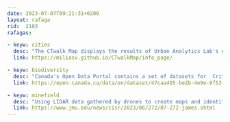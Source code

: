 ```yaml
---
date: 2023-07-07T09:21:31+0200
layout: rafaga
rid:  2103
rafagas:

- keyw: cities
  desc: "The CTwalk Map displays the results of Urban Analytics Lab's efforts to assess urban design quality. Their goal is to create more walkable, sustainable, healthy, and inclusive cities for all"
  link: https://miliasv.github.io/CTwalkMap/info_page/

- keyw: biodiversity
  desc: "Canada's Open Data Portal contains a set of datasets for  Critical Habitat for Species at Risk"
  link: https://open.canada.ca/data/en/dataset/47caa405-be2b-4e9e-8f53-c478ade2ca74

- keyw: minefield
  desc: "Using LIDAR data gathered by drones to create maps and identify minefield characteristics in the thick vegetation surrounding Cuito Cuanavale, Angola"
  link: https://www.jmu.edu/news/cisr/2023/06/272/07-272-james.shtml
---
```

